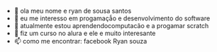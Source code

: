 - 👋 ola meu nome e ryan de sousa santos
- 👀 eu me interesso em progamaçẫo e desenvolvimento do software
- 🌱 atualmente estou aprendendocomputacão e a progamar scratch
- 💞️ fiz um curso no alura e ele e muito interesante
- 📫 como me encontrar: facebook Ryan souza

